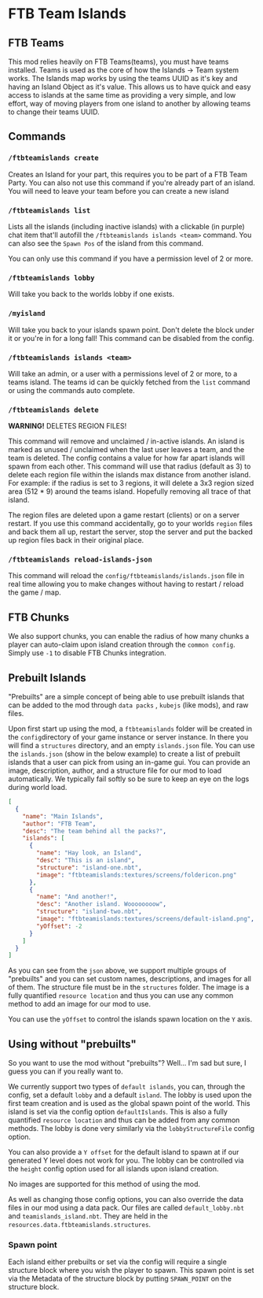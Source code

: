 # FTB Team Islands

## FTB Teams

This mod relies heavily on FTB Teams(teams), you must have teams installed. Teams is used as the core of how the Islands
-> Team system works. The Islands map works by using the teams UUID as it's key and having an Island Object as it's
value. This allows us to have quick and easy access to islands at the same time as providing a very simple, and low
effort, way of moving players from one island to another by allowing teams to change their teams UUID.

## Commands

### `/ftbteamislands create`

Creates an Island for your part, this requires you to be part of a FTB Team Party. You can also not use this command if
you're already part of an island. You will need to leave your team before you can create a new island

### `/ftbteamislands list`

Lists all the islands (including inactive islands) with a clickable (in purple) chat item that'll autofill
the `/ftbteamislands islands <team>` command. You can also see the `Spawn Pos` of the island from this command.

You can only use this command if you have a permission level of 2 or more.

### `/ftbteamislands lobby`

Will take you back to the worlds lobby if one exists.

### `/myisland`

Will take you back to your islands spawn point. Don't delete the block under it or you're in for a long fall! This
command can be disabled from the config.

### `/ftbteamislands islands <team>`

Will take an admin, or a user with a permissions level of 2 or more, to a teams island. The teams id can be quickly
fetched from the `list` command or using the commands auto complete.

### `/ftbteamislands delete`

**WARNING!** DELETES REGION FILES!

This command will remove and unclaimed / in-active islands. An island is marked as unused / unclaimed when the last user
leaves a team, and the team is deleted. The config contains a value for how far apart islands will spawn from each
other. This command will use that radius (default as 3) to delete each region file within the islands max distance from
another island. For example: if the radius is set to 3 regions, it will delete a 3x3 region sized area (512 * 9) around
the teams island. Hopefully removing all trace of that island.

The region files are deleted upon a game restart (clients) or on a server restart. If you use this command accidentally,
go to your worlds `region` files and back them all up, restart the server, stop the server and put the backed up region
files back in their original place.

### `/ftbteamislands reload-islands-json`

This command will reload the `config/ftbteamislands/islands.json` file in real time allowing you to make changes without
having to restart / reload the game / map.

## FTB Chunks

We also support chunks, you can enable the radius of how many chunks a player can auto-claim upon island creation
through the `common config`. Simply use `-1` to disable FTB Chunks integration.

## Prebuilt Islands

"Prebuilts" are a simple concept of being able to use prebuilt islands that can be added to the mod through `data packs`
, `kubejs` (like mods), and raw files.

Upon first start up using the mod, a `ftbteamislands` folder will be created in the `config`directory of your game
instance or server instance. In there you will find a `structures` directory, and an empty `islands.json` file. You can
use the `islands.json` (show in the below example) to create a list of prebuilt islands that a user can pick from using
an in-game gui. You can provide an image, description, author, and a structure file for our mod to load automatically.
We typically fail softly so be sure to keep an eye on the logs during world load.

```json
[
  {
    "name": "Main Islands",
    "author": "FTB Team",
    "desc": "The team behind all the packs?",
    "islands": [
      {
        "name": "Hay look, an Island",
        "desc": "This is an island",
        "structure": "island-one.nbt",
        "image": "ftbteamislands:textures/screens/foldericon.png"
      },
      {
        "name": "And another!",
        "desc": "Another island. Woooooooow",
        "structure": "island-two.nbt",
        "image": "ftbteamislands:textures/screens/default-island.png",
        "yOffset": -2
      }
    ]
  }
]
```

As you can see from the `json` above, we support multiple groups of "prebuilts" and you can set custom names,
descriptions, and images for all of them. The structure file must be in the `structures` folder. The image is a fully
quantified `resource location` and thus you can use any common method to add an image for our mod to use.

You can use the `yOffset` to control the islands spawn location on the `Y` axis.

## Using without "prebuilts"

So you want to use the mod without "prebuilts"? Well... I'm sad but sure, I guess you can if you really want to.

We currently support two types of `default islands`, you can, through the config, set a default `lobby` and a
default `island`. The lobby is used upon the first team creation and is used as the global spawn point of the world.
This island is set via the config option `defaultIslands`. This is also a fully quantified `resource location` and thus
can be added from any common methods. The lobby is done very similarly via the `lobbyStructureFile` config option.

You can also provide a `Y offset` for the default island to spawn at if our generated Y level does not work for you. The
lobby can be controlled via the `height` config option used for all islands upon island creation.

No images are supported for this method of using the mod.

As well as changing those config options, you can also override the data files in our mod using a data pack. Our files
are called
`default_lobby.nbt` and `teamislands_island.nbt`. They are held in the `resources.data.ftbteamislands.structures`.

### Spawn point

Each island either prebuilts or set via the config will require a single structure block where you wish the player to
spawn. This spawn point is set via the Metadata of the structure block by putting `SPAWN_POINT` on the structure block.
